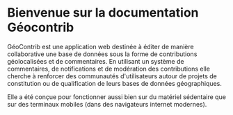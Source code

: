 # Bienvenue sur la documentation Géocontrib

GéoContrib est une application web destinée à éditer de manière collaborative une base de données sous la forme de contributions géolocalisées et de commentaires. En utilisant un système de commentaires, de notifications et de modération des contributions elle cherche à renforcer des communautés d'utilisateurs autour de projets de constitution ou de qualification de leurs bases de données géographiques.

Elle a été conçue pour fonctionner aussi bien sur du matériel sédentaire que sur des terminaux mobiles (dans des navigateurs internet modernes).
